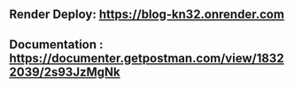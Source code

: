 ## Render Deploy: https://blog-kn32.onrender.com
## Documentation : https://documenter.getpostman.com/view/18322039/2s93JzMgNk
